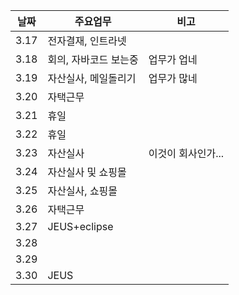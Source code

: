 | 날짜    | 주요업무        | 비고 |
| ----    | --------        | ---- |
|   3.17  |        전자결재, 인트라넷         |      |
|   3.18  |  회의, 자바코드 보는중 |  업무가 업네      |
|   3.19  |  자산실사, 메일돌리기  |  업무가 많네      |
|   3.20  |      자택근무          |                 |
|   3.21  |       휴일             |                 |
|   3.22  |       휴일            |                 |
|   3.23  |       자산실사        |  이것이 회사인가...  |
|   3.24  |       자산실사 및 쇼핑몰 |    |
|   3.25  |   자산실사, 쇼핑몰     |    |
|   3.26  |  자택근무      |    |
|   3.27  |  JEUS+eclipse       |    |
|   3.28  |        |    |
|   3.29  |        |    |
|   3.30  |  JEUS      |    |

